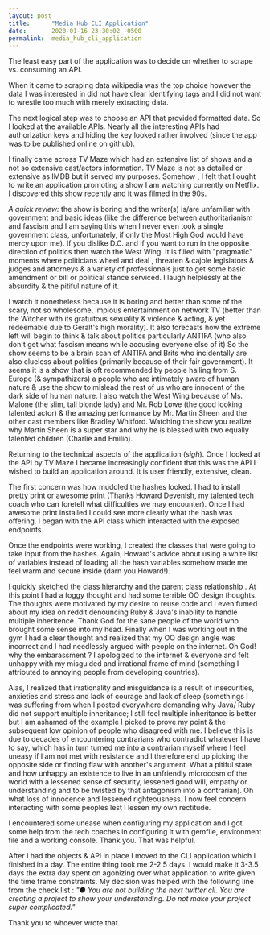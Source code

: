 ```yaml
---
layout: post
title:      "Media Hub CLI Application"
date:       2020-01-16 23:30:02 -0500
permalink:  media_hub_cli_application
---
```



The least easy part of the application was to decide on whether to scrape vs. consuming an API. 

When it came to scraping data wikipedia was the top choice however the data I was interested in did not have clear identifying tags and I did not want to wrestle too much with merely extracting data.

The next logical step was to choose an API that provided formatted data. So I looked at the available APIs. Nearly all the interesting APIs had authorization keys and hiding the key looked rather involved (since the app was to be published online on github).

I finally came across TV Maze which had an extensive list of shows and a not so extensive cast/actors information. TV Maze is not as detailed or extensive as IMDB but it served my purposes. Somehow , I felt that I ought to write an application promoting a show I am watching currently on Netflix. I discovered this show recently and it was filmed in the 90s. 

*A quick review:* the show is boring and the writer(s) is/are unfamiliar with government and basic ideas (like the difference between authoritarianism and fascism and I am saying this when I never even took a single government class, unfortunately, if only the Most High God would have mercy upon me). If you dislike D.C. and if you want to run in the opposite direction of politics then watch the West Wing. It is filled with "pragmatic" moments where politicians wheel and deal , threaten & cajole legislators & judges and attorneys & a variety of professionals just to get some basic amendment or bill or political stance serviced.  I laugh helplessly at the absurdity & the pitiful nature of it. 

I watch it nonetheless because it is boring and better than some of the scary, not so wholesome, impious entertainment on network TV (better than the Witcher with its gratuitous sexuality & violence & acting, & yet redeemable due to Geralt's high morality). It also forecasts how the extreme left will begin to think & talk about politics particularly ANTIFA (who also don't get what fascism means while accusing everyone else of it) So the show seems to be a brain scan of ANTIFA and Brits who incidentally are also clueless about politics (primarily because of their fair government). It seems it is a show that is oft recommended by people hailing from S. Europe (& sympathizers) a people who are intimately aware of human nature & use the show to mislead the rest of us who are innocent of the dark side of human nature. I also watch the West Wing because of Ms. Malone (the slim, tall blonde lady) and Mr. Rob Lowe (the good looking talented actor) & the amazing performance by Mr. Martin Sheen and the other cast members like Bradley Whitford. Watching the show you realize why Martin Sheen is a super star and why he is blessed with two equally talented children (Charlie and Emilio).

Returning to the technical aspects of the application (*sigh*). Once I looked at the API by TV Maze I became increasingly confident that this was the API I wished to build an application around. It is user friendly, extensive, clean. 

The first concern was how muddled the hashes looked. I had to install pretty print or awesome print (Thanks Howard Devenish, my talented tech coach who can foretell what difficulties we may encounter). Once I had awesome print installed I could see more clearly what the hash was offering. I began with the API class which interacted with the exposed endpoints. 

Once the endpoints were working, I created the classes that were going to take input from the hashes. Again, Howard's advice about using a white list of variables instead of loading all the hash variables somehow made me feel warm and secure inside (darn you Howard!).

I quickly sketched the class hierarchy and the parent class relationship . At this point I had a foggy thought and had some terrible OO design thoughts. The thoughts were motivated by my desire to reuse code and I even fumed about my idea on reddit denouncing Ruby & Java's inability to handle multiple inheritence. Thank God for the sane people of the world who brought some sense into my head. Finally when I was working out in the gym I had a clear thought and realized that my OO design angle was incorrect and I had needlessly argued with people on the internet. Oh God! why the embarassment ? I apologized to the internet & everyone and felt unhappy with my misguided and irrational frame of mind (something I attributed to annoying people from developing countries). 

Alas, I realized that irrationality and misguidance is a result of insecurities, anxieties and stress and lack of courage and lack of sleep (somethings I was suffering from when I posted everywhere demanding why Java/ Ruby did not support multiple inheritance; I still feel multiple inheritance is better but I am ashamed of the example I picked to prove my point & the subsequent low opinion of people who disagreed with me. I believe this is due to decades of encountering contrarians who contradict whatever I have to say, which has in turn turned me into a contrarian myself where I feel uneasy if I am not met with resistance and I therefore end up picking the opposite side or finding flaw with another's argument. What a pitiful state and how unhappy an existence to live in an unfriendly microcosm of the world with a lessened sense of security, lessened  good will, empathy or understanding and to be twisted by that antagonism into a contrarian). Oh what loss of innocence and lessened righteousness. I now feel concern interacting with some peoples lest I lessen my own rectitude.

I encountered some unease when configuring my application and I got some help from the tech coaches in configuring it with gemfile, environment file and a working console. Thank you. That was helpful. 

After I had the objects  & API in place I moved to the CLI application which I finished in a day. The entire thing took me 2-2.5 days. I would make it 3-3.5 days the extra day spent on agonizing over what application to write given the time frame constraints. My decision was helped with the following line from the check list : *"●	You are not building the next twitter cli. You are creating a project to show your understanding. Do not make your project super complicated."*

Thank you to whoever wrote that.
